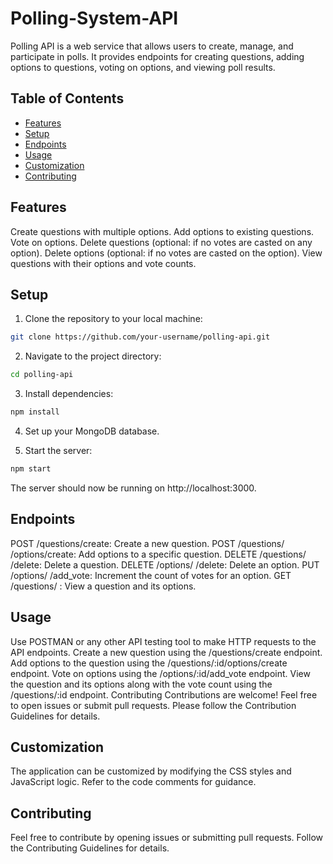 # Polling-System-API


Polling API is a web service that allows users to create, manage, and participate in polls. It provides endpoints for creating questions, adding options to questions, voting on options, and viewing poll results.

## Table of Contents

- [Features](#features)
- [Setup](#setup)
- [Endpoints](#endpoints)
- [Usage](#usage)
- [Customization](#customization)
- [Contributing](#contributing)
  
## Features
Create questions with multiple options.
Add options to existing questions.
Vote on options.
Delete questions (optional: if no votes are casted on any option).
Delete options (optional: if no votes are casted on the option).
View questions with their options and vote counts.

## Setup

1. Clone the repository to your local machine:

```bash
git clone https://github.com/your-username/polling-api.git
```

2. Navigate to the project directory:

``` bash
cd polling-api
```

3. Install dependencies:

```bash
npm install
```

4. Set up your MongoDB database.

5. Start the server:

```bash
npm start
```

The server should now be running on http://localhost:3000.

## Endpoints

POST /questions/create: Create a new question.
POST /questions/
/options/create: Add options to a specific question.
DELETE /questions/
/delete: Delete a question.
DELETE /options/
/delete: Delete an option.
PUT /options/
/add_vote: Increment the count of votes for an option.
GET /questions/
: View a question and its options.

## Usage

Use POSTMAN or any other API testing tool to make HTTP requests to the API endpoints.
Create a new question using the /questions/create endpoint.
Add options to the question using the /questions/:id/options/create endpoint.
Vote on options using the /options/:id/add_vote endpoint.
View the question and its options along with the vote count using the /questions/:id endpoint.
Contributing
Contributions are welcome! Feel free to open issues or submit pull requests. Please follow the Contribution Guidelines for details.

## Customization

The application can be customized by modifying the CSS styles and JavaScript logic. Refer to the code comments for guidance.

## Contributing

Feel free to contribute by opening issues or submitting pull requests. Follow the Contributing Guidelines for details.
